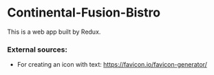 # Continental-Fusion-Bistro
This is a web app built by Redux.  

### External sources:
- For creating an icon with text: https://favicon.io/favicon-generator/
